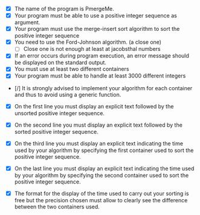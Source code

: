 -   [x] The name of the program is PmergeMe.
-   [x] Your program must be able to use a positive integer sequence as argument.
-   [x] Your program must use the merge-insert sort algorithm to sort the positive integer sequence
-   [x] You need to use the Ford-Johnson algorithm. (a close one)
    -   [ ] Close one is not enough at least at jacobsthal numbers
-   [x] If an error occurs during program execution, an error message should be displayed on the standard output.
-   [x] You must use at least two different containers
-   [x] Your program must be able to handle at least 3000 different integers

-   [/] It is strongly advised to implement your algorithm for each container and thus to avoid using a generic function.

-   [x] On the first line you must display an explicit text followed by the unsorted positive integer sequence.
-   [x] On the second line you must display an explicit text followed by the sorted positive integer sequence.
-   [x] On the third line you must display an explicit text indicating the time used by your algorithm by specifying the first container used to sort the positive integer sequence.
-   [x] On the last line you must display an explicit text indicating the time used by your algorithm by specifying the second container used to sort the positive integer sequence.

-   [x] The format for the display of the time used to carry out your sorting is free but the precision chosen must allow to clearly see the difference between the two containers used.
